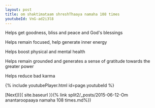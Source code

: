 ```yaml
---
layout: post
title: om shaktimataam shreshThaaya namaha 108 times
youtubeId: VnG-ad2i3l8
---
```

 
 
Helps get goodness, bliss and peace and God's blessings
 
Helps remain focused, help generate inner energy 
 
Helps boost physical and mental health 
 
Helps remain grounded and generates a sense of gratitude towards the greater power 
 
Helps reduce bad karma
 
 
 
 


{% include youtubePlayer.html id=page.youtubeId %}
 
[Next]({{ site.baseurl }}{% link  split2/_posts/2015-06-12-Om anantaroopaaya namaha 108 times.md%})
 
